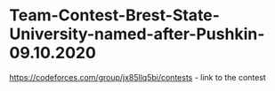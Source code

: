 # Team-Contest-Brest-State-University-named-after-Pushkin-09.10.2020

https://codeforces.com/group/jx85llq5bi/contests  - link to the contest
